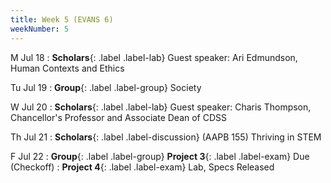```yaml
---
title: Week 5 (EVANS 6)
weekNumber: 5
---
```


M Jul 18
: **Scholars**{: .label .label-lab} Guest speaker: Ari Edmundson, Human Contexts and Ethics

Tu Jul 19
: **Group**{: .label .label-group} Society

W Jul 20
: **Scholars**{: .label .label-lab} Guest speaker: Charis Thompson, Chancellor's Professor and Associate Dean of CDSS

Th Jul 21
: **Scholars**{: .label .label-discussion} (AAPB 155) Thriving in STEM

F Jul 22
: **Group**{: .label .label-group} **Project 3**{: .label .label-exam} Due (Checkoff)
: **Project 4**{: .label .label-exam} Lab, Specs Released
